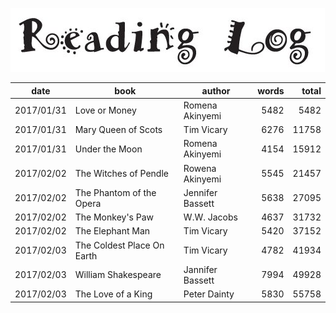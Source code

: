 ![](reading_log.png)

| date | book | author | words | total |
| --- | --- | --- | ---: | ---: |
| 2017/01/31 | Love or Money | Romena Akinyemi | 5482 | 5482 |
| 2017/01/31 | Mary Queen of Scots | Tim Vicary | 6276 | 11758 |
| 2017/01/31 | Under the Moon | Romena Akinyemi | 4154 | 15912 |
| 2017/02/02 | The Witches of Pendle | Rowena Akinyemi | 5545 | 21457 |
| 2017/02/02 | The Phantom of the Opera | Jennifer Bassett | 5638 | 27095 |
| 2017/02/02 | The Monkey's Paw | W.W. Jacobs | 4637 | 31732 |
| 2017/02/02 | The Elephant Man | Tim Vicary | 5420 | 37152 |
| 2017/02/03 | The Coldest Place On Earth | Tim Vicary | 4782 | 41934 |
| 2017/02/03 | William Shakespeare | Jannifer Bassett | 7994 | 49928 |
| 2017/02/03 | The Love of a King | Peter Dainty | 5830 | 55758 |
